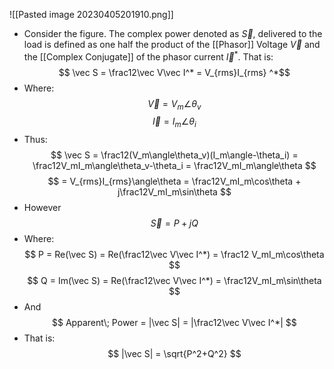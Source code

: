 ![[Pasted image 20230405201910.png]]
- Consider the figure. The complex power denoted as $\vec S$, delivered to the load is defined as one half the product of the [[Phasor]] Voltage $\vec V$ and the [[Complex Conjugate]] of the phasor current $\vec I^*$. That is:
$$ \vec S = \frac12\vec V\vec I^* = V_{rms}I_{rms} ^*$$
- Where:
$$ \vec V = V_m\angle\theta_v $$
$$ \vec I = I_{m}\angle\theta_i $$
- Thus:
$$ \vec S = \frac12(V_m\angle\theta_v)(I_m\angle-\theta_i) = \frac12V_mI_m\angle\theta_v-\theta_i = \frac12V_mI_m\angle\theta $$
$$ = V_{rms}I_{rms}\angle\theta = \frac12V_mI_m\cos\theta + j\frac12V_mI_m\sin\theta $$
- However
$$ \vec S = P+jQ $$
- Where:
$$ P = Re(\vec S) = Re(\frac12\vec V\vec I^*) = \frac12 V_mI_m\cos\theta $$
$$ Q = Im(\vec S) = Re(\frac12\vec V\vec I^*) = \frac12V_mI_m\sin\theta $$
- And
$$ Apparent\; Power = |\vec S| = |\frac12\vec V\vec I^*| $$
- That is:
$$ |\vec S| = \sqrt{P^2+Q^2} $$

